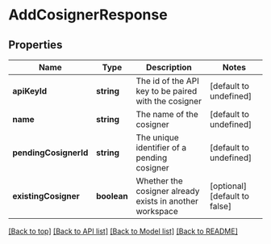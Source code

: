 # AddCosignerResponse

## Properties

|Name | Type | Description | Notes|
|------------ | ------------- | ------------- | -------------|
|**apiKeyId** | **string** | The id of the API key to be paired with the cosigner | [default to undefined]|
|**name** | **string** | The name of the cosigner | [default to undefined]|
|**pendingCosignerId** | **string** | The unique identifier of a pending cosigner | [default to undefined]|
|**existingCosigner** | **boolean** | Whether the cosigner already exists in another workspace | [optional] [default to false]|




[[Back to top]](#) [[Back to API list]](../../README.md#documentation-for-api-endpoints) [[Back to Model list]](../../README.md#documentation-for-models) [[Back to README]](../../README.md)
